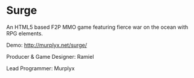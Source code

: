 # Surge

An HTML5 based F2P MMO game featuring fierce war on the ocean with RPG elements.

Demo: http://murplyx.net/surge/


Producer & Game Designer: Ramiel

Lead Programmer: Murplyx
